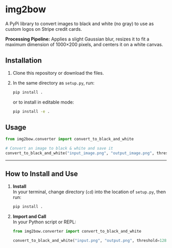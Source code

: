 # img2bow

A PyPi library to convert images to black and white (no gray) to use as custom logos on Stripe credit cards. 

**Processing Pipeline:** Applies a slight Gaussian blur, resizes it to fit a maximum dimension of 1000×200 pixels, and centers it on a white canvas.

## Installation

1. Clone this repository or download the files.
2. In the same directory as `setup.py`, run:
   ```bash
   pip install .
   ```

   or to install in editable mode:

   ```bash
   pip install -e .
   ```

## Usage

```py
from img2bow.converter import convert_to_black_and_white

# Convert an image to black & white and save it
convert_to_black_and_white("input_image.png", "output_image.png", threshold=128)
```

---

## How to Install and Use

1. **Install**  
   In your terminal, change directory (`cd`) into the location of `setup.py`, then run:
   ```bash
   pip install .
   ```

2. **Import and Call**  
   In your Python script or REPL:
    ```py
    from img2bow.converter import convert_to_black_and_white

    convert_to_black_and_white("input.png", "output.png", threshold=128)
    ```